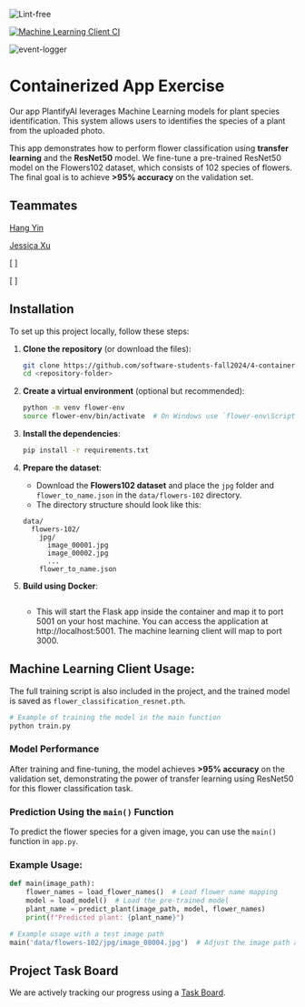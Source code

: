 ![Lint-free](https://github.com/nyu-software-engineering/containerized-app-exercise/actions/workflows/lint.yml/badge.svg)

[![Machine Learning Client CI](https://github.com/software-students-fall2024/4-containers-fantastic-four/actions/workflows/ml-client.yml/badge.svg?branch=main)](https://github.com/software-students-fall2024/4-containers-fantastic-four/actions/workflows/ml-client.yml)

![event-logger](https://github.com/nyu-software-engineering/containerized-app-exercise/actions/workflows/event-logger.yml/badge.svg)

# Containerized App Exercise

Our app PlantifyAI leverages Machine Learning models for plant species identification. This system allows users to identifies the species of a plant from the uploaded photo.

This app demonstrates how to perform flower classification using **transfer learning** and the **ResNet50** model. We fine-tune a pre-trained ResNet50 model on the Flowers102 dataset, which consists of 102 species of flowers. The final goal is to achieve **>95% accuracy** on the validation set. 

## Teammates

[Hang Yin](https://github.com/Popilopi168)

[Jessica Xu](https://github.com/Jessicakk0711)

[ ]

[ ]

## Installation

To set up this project locally, follow these steps:

1. **Clone the repository** (or download the files):
    ```bash
    git clone https://github.com/software-students-fall2024/4-containers-fantastic-four.git
    cd <repository-folder>
    ```

2. **Create a virtual environment** (optional but recommended):
    ```bash
    python -m venv flower-env
    source flower-env/bin/activate  # On Windows use `flower-env\Scripts\activate`
    ```

3. **Install the dependencies**:
    ```bash
    pip install -r requirements.txt
    ```

4. **Prepare the dataset**:
    - Download the **Flowers102 dataset** and place the `jpg` folder and `flower_to_name.json` in the `data/flowers-102` directory.
    - The directory structure should look like this:
    ```
    data/
      flowers-102/
        jpg/
          image_00001.jpg
          image_00002.jpg
          ...
        flower_to_name.json
    ```

5. **Build using Docker**:
    ```docker-compose up
    ```
    - This will start the Flask app inside the container and map it to port 5001 on your host machine. You can access the application at http://localhost:5001. The machine learning client will map to port 3000.


## Machine Learning Client Usage:
The full training script is also included in the project, and the trained model is saved as `flower_classification_resnet.pth`.

```python
# Example of training the model in the main function
python train.py
```

### Model Performance

After training and fine-tuning, the model achieves **>95% accuracy** on the validation set, demonstrating the power of transfer learning using ResNet50 for this flower classification task.

### Prediction Using the `main()` Function

To predict the flower species for a given image, you can use the `main()` function in `app.py`.

### Example Usage:

```python
def main(image_path):
    flower_names = load_flower_names()  # Load flower name mapping
    model = load_model()  # Load the pre-trained model
    plant_name = predict_plant(image_path, model, flower_names)
    print(f"Predicted plant: {plant_name}")
```

```python
# Example usage with a test image path
main('data/flowers-102/jpg/image_08004.jpg')  # Adjust the image path as needed
```

## Project Task Board
We are actively tracking our progress using a [Task Board](https://github.com/orgs/software-students-fall2024/projects/127). 


